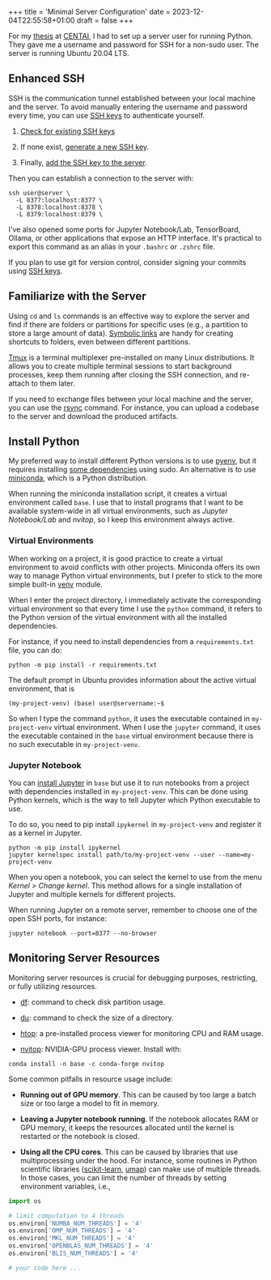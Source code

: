 +++
title = 'Minimal Server Configuration'
date = 2023-12-04T22:55:58+01:00
draft = false
+++

For my [thesis](https://github.com/S1M0N38/master-thesis) at [CENTAI](https://centai.eu), I had to set up a server user for running Python. They gave me a username and password for SSH for a non-sudo user. The server is running Ubuntu 20.04 LTS.

## Enhanced SSH

SSH is the communication tunnel established between your local machine and the server.
To avoid manually entering the username and password every time, you can use [SSH keys](https://chat.openai.com/share/4caacbdb-60d0-478c-b5a6-b9782ec89b05) to authenticate yourself.

1. [Check for existing SSH keys](https://docs.github.com/en/authentication/connecting-to-github-with-ssh/checking-for-existing-ssh-keys)

1. If none exist, [generate a new SSH key](https://docs.github.com/en/authentication/connecting-to-github-with-ssh/generating-a-new-ssh-key-and-adding-it-to-the-ssh-agent).

1. Finally, [add the SSH key to the server](https://askubuntu.com/questions/4830/easiest-way-to-copy-ssh-keys-to-another-machine).

Then you can establish a connection to the server with:

```
ssh user@server \
  -L 8377:localhost:8377 \
  -L 8378:localhost:8378 \
  -L 8379:localhost:8379 \
```

I've also opened some ports for Jupyter Notebook/Lab, TensorBoard, Ollama, or other applications that expose an HTTP interface. It's practical to export this command as an alias in your `.bashrc` or `.zshrc` file.

If you plan to use git for version control, consider signing your commits using [SSH keys](https://calebhearth.com/sign-git-with-ssh).

## Familiarize with the Server

Using `cd` and `ls` commands is an effective way to explore the server and find if there are folders or partitions for specific uses (e.g., a partition to store a large amount of data). [Symbolic links](https://en.wikipedia.org/wiki/Symbolic_link) are handy for creating shortcuts to folders, even between different partitions.

[Tmux](https://github.com/tmux/tmux/wiki) is a terminal multiplexer pre-installed on many Linux distributions. It allows you to create multiple terminal sessions to start background processes, keep them running after closing the SSH connection, and re-attach to them later.

If you need to exchange files between your local machine and the server, you can use the [rsync](https://www.digitalocean.com/community/tutorials/how-to-use-rsync-to-sync-local-and-remote-directories) command. For instance, you can upload a codebase to the server and download the produced artifacts.

## Install Python

My preferred way to install different Python versions is to use [pyenv](https://github.com/pyenv/pyenv), but it requires installing [some dependencies](https://github.com/pyenv/pyenv/wiki#suggested-build-environment) using sudo. An alternative is to use [miniconda](https://docs.conda.io/projects/miniconda/en/latest), which is a Python distribution.

When running the miniconda installation script, it creates a virtual environment called `base`. I use that to install programs that I want to be available system-wide in all virtual environments, such as *Jupyter Notebook/Lab* and *nvitop*, so I keep this environment always active.

### Virtual Environments

When working on a project, it is good practice to create a virtual environment to avoid conflicts with other projects. Miniconda offers its own way to manage Python virtual environments, but I prefer to stick to the more simple built-in [venv](https://docs.python.org/3/library/venv.html) module.

When I enter the project directory, I immediately activate the corresponding virtual environment so that every time I use the `python` command, it refers to the Python version of the virtual environment with all the installed dependencies.

For instance, if you need to install dependencies from a `requirements.txt` file, you can do:

```
python -m pip install -r requirements.txt
```

The default prompt in Ubuntu provides information about the active virtual environment, that is

```
(my-project-venv) (base) user@servername:~$
```

So when I type the command `python`, it uses the executable contained in `my-project-venv` virtual environment. When I use the `jupyter` command, it uses the executable contained in the `base` virtual environment because there is no such executable in `my-project-venv`.

### Jupyter Notebook

You can [install Jupyter](https://anaconda.org/anaconda/jupyter) in `base` but use it to run notebooks from a project with dependencies installed in `my-project-venv`. This can be done using Python kernels, which is the way to tell Jupyter which Python executable to use.

To do so, you need to pip install `ipykernel` in `my-project-venv` and register it as a kernel in Jupyter.

```
python -m pip install ipykernel
jupyter kernelspec install path/to/my-project-venv --user --name=my-project-venv
```

When you open a notebook, you can select the kernel to use from the menu *Kernel > Change kernel*. This method allows for a single installation of Jupyter and multiple kernels for different projects.

When running Jupyter on a remote server, remember to choose one of the open SSH ports, for instance:

```
jupyter notebook --port=8377 --no-browser
```

## Monitoring Server Resources

Monitoring server resources is crucial for debugging purposes, restricting, or fully utilizing resources.

- [df](https://www.man7.org/linux/man-pages/man1/df.1.html): command to check disk partition usage.

- [du](https://man7.org/linux/man-pages/man1/du.1.html): command to check the size of a directory.

- [htop](https://htop.dev): a pre-installed process viewer for monitoring CPU and RAM usage.

- [nvitop](https://github.com/XuehaiPan/nvitop): NVIDIA-GPU process viewer. Install with:

```
conda install -n base -c conda-forge nvitop
```

Some common pitfalls in resource usage include:

- **Running out of GPU memory**. This can be caused by too large a batch size or too large a model to fit in memory.

- **Leaving a Jupyter notebook running**. If the notebook allocates RAM or GPU memory, it keeps the resources allocated until the kernel is restarted or the notebook is closed.

- **Using all the CPU cores**. This can be caused by libraries that use multiprocessing under the hood. For instance, some routines in Python scientific libraries ([scikit-learn](https://scikit-learn.org/stable/computing/parallelism.html), [umap](https://umap-learn.readthedocs.io/en/latest/faq.html#umap-is-eating-all-my-cores-help)) can make use of multiple threads. In those cases, you can limit the number of threads by setting environment variables, i.e.,

```python
import os

# limit computation to 4 threads
os.environ['NUMBA_NUM_THREADS'] = '4'
os.environ['OMP_NUM_THREADS'] = '4'
os.environ['MKL_NUM_THREADS'] = '4'
os.environ['OPENBLAS_NUM_THREADS'] = '4'
os.environ['BLIS_NUM_THREADS'] = '4'

# your code here ...
```
